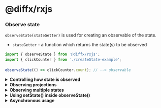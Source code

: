 <!-- #header -->
# @diffx/rxjs
<!-- end -->

<!-- #watchState() -->
### Observe state

`observeState(stateGetter)` is used for creating an observable of the state.

* `stateGetter` - a function which returns the state(s) to be observed

```javascript
import { observeState } from '@diffx/rxjs';
import { clickCounter } from './createState-example';

observeState(() => clickCounter.count); // --> observable
```
<!-- end -->

<!-- #controlling watchState -->
<details>
    <summary><strong>Controlling how state is observed</strong></summary>

To have fine-grained control over how the state is observed, an options object can be provided as the second argument.

```javascript
import { observeState } from '@diffx/rxjs';
import { clickCounter } from './createState-example-above';

const observable = observeState(() => clickCounter.count, {
    /**
     * Whether to start with emitting the current value of the observed item(s).
     *
     * Default: `false`
     */
    emitInitialValue: false,
    /**
     * Whether to emit each change to the state during .setState (eachValueUpdate),
     * the current state after each .setState and .setState nested within it (eachSetState),
     * or to only emit the final state after the outer .setState function has finished running (setStateDone).
     *
     * Default: `setStateDone`
     */
    emitOn: 'eachSetState' | 'setStateDone' | 'eachValueUpdate',
    /**
     * Custom comparer function to decide if the state has changed.
     * Receives newValue and oldValue as arguments and should return `true` for changed
     * and `false` for no change.
     *
     * Default: Diffx built in comparer
     */
    hasChangedComparer: (newValue, oldValue) => 'true / false'
});
```

</details>
<!-- end -->

<!-- #watching projections -->
<details>
    <summary><strong>Observing projections</strong></summary>

```javascript
import { observeState } from '@diffx/rxjs';
import { clickCounter } from './createState-example';

observeState(() => clickCounter.count > 5)
  .subscribe(isGreaterThanFive => {
  	console.log(isGreaterThanFive); // --> true/false
  });
```
</details>

<!-- end -->

<!-- #watching multiple states -->
<details>
    <summary><strong>Observing multiple states</strong></summary>

```javascript
import { observeState } from '@diffx/rxjs';
import { clickCounter, usersState } from './createState-example';

observeState(() => [clickCounter.count, usersState.names])
  .subscribe(([count, names]) => {
  	console.log(count) // --> number
  });
```
</details>
<!-- end -->

<!-- #Using setState() inside watchState() -->
<details>
    <summary><strong>Using setState() inside observeState()</strong></summary>

```javascript
import { observeState, setState } from '@diffx/rxjs';
import { clickCounter, usersState } from './createState-example';

observeState(() => clickCounter.count)
    .pipe(
    	filter(count => count === 5),
        take(1)
    )
    .subscribe(countIsFive => {
        if (!countIsFive) return;
        setState('counter has the value 5, so I added another user', () => {
            usersState.names.push('Jenny');
        });
    });
```

This will also be tracked in the devtools and tagged with "watcher".  
![devtools watcher example](https://github.com/jbjorge/diffx/raw/master/assets/devtools/img_13.png)

The tag can be hovered/clicked for more information about its trigger origin.  
![devtools watcher hover example](https://github.com/jbjorge/diffx/raw/master/assets/devtools/img_14.png)

</details>
<!-- end -->

<!-- #Asynchronous usage -->
<details>
    <summary><strong>Asynchronous usage</strong></summary>

`setState(reason, asyncMutatorFunc, onDone [, onError])` is used to make asynchronous changes to the state (and enhances
tracking of async state in Diffx devtools).

* `reason` - a string which explains why the state was changed. Will be displayed in the devtools extension for easier
  debugging.
* `asyncMutatorFunc` - a function that is free to change the state, and returns a rxjs `Observable`.
* `onDone` - a function that receives the result of `asyncMutatorFunc` as an argument, and is free to change the state.
* `onError` - a function that receives the error from `asyncMutatorFunc` as an argument, and is free to change the
  state.

```javascript
import { createState, setState } from '@diffx/rxjs';
import { fetchUsersFromServer } from './some-file';

export const usersState = createState('users state', {
    isFetching: false,
    names: [],
    fetchErrorMessage: ''
});

setState(
    'fetch and update usersState',
    () => {
        // set state before the async work begins
        usersState.fetchErrorMessage = '';
        usersState.names = [];
        usersState.isFetching = true;
        // return the async work
        return fetchUsersFromServer();
    },
    result => {
        // the async work succeeded
        usersState.names = result;
        usersState.isFetching = false;
    },
    error => {
        // the async work failed
        usersState.fetchErrorMessage = error.message;
        usersState.isFetching = false;
    }
);
```

The `asyncMutatorFunc` and its resolution with `onDone` or `onError` will be tracked in the devtools:
<table>
<tr>
<td>onDone</td>
<td>

![async onDone in devtools](https://github.com/jbjorge/diffx/raw/master/assets/devtools/img_10.png)

</td>
</tr>
<tr>
<td>onError</td>
<td>

![async onError in devtools](https://github.com/jbjorge/diffx/raw/master/assets/devtools/img_11.png)

</td>
</tr>
</table>

</details>

<!-- end -->
